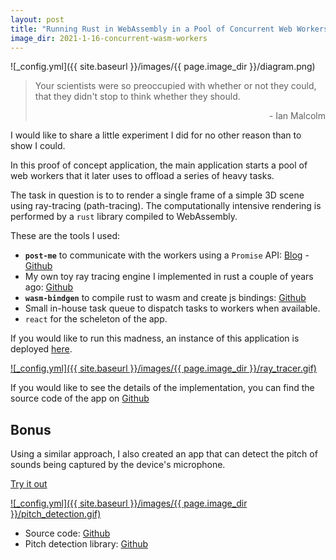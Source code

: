 ```yaml
---
layout: post
title: "Running Rust in WebAssembly in a Pool of Concurrent Web Workers in JavaScript"
image_dir: 2021-1-16-concurrent-wasm-workers
---
```

![_config.yml]({{ site.baseurl }}/images/{{ page.image_dir }}/diagram.png)

>
> Your scientists were so preoccupied with whether or not they could, that they didn't stop to think whether they should.
> 
> <p align="right">- Ian Malcolm</p>
>

I would like to share a little experiment I did for no other reason than to show I could.

In this proof of concept application, the main application starts a pool of web workers that it later uses to offload a series of heavy tasks.

The task in question is to to render a single frame of a simple 3D scene using ray-tracing (path-tracing). The computationally intensive rendering is performed by a `rust` library compiled to WebAssembly.

These are the tools I used:
- __`post-me`__ to communicate with the workers using a `Promise` API: [Blog](https://alesgenova.github.io/introducing-post-me/) - [Github](https://github.com/alesgenova/post-me)
- My own toy ray tracing engine I implemented in rust a couple of years ago: [Github](https://github.com/alesgenova/ray-tracer)
- __`wasm-bindgen`__ to compile rust to wasm and create js bindings: [Github](https://github.com/rustwasm/wasm-bindgen)
- Small in-house task queue to dispatch tasks to workers when available.
- `react` for the scheleton of the app.

If you would like to run this madness, an instance of this application is deployed [here](https://alesgenova.github.io/ray-tracer-app/).

[![_config.yml]({{ site.baseurl }}/images/{{ page.image_dir }}/ray_tracer.gif)](https://alesgenova.github.io/ray-tracer-app/)

If you would like to see the details of the implementation, you can find the source code of the app on [Github](https://github.com/alesgenova/ray-tracer-app)

## Bonus

Using a similar approach, I also created an app that can detect the pitch of sounds being captured by the device's microphone.

[Try it out ](https://alesgenova.github.io/pitch-detection-app/)

[![_config.yml]({{ site.baseurl }}/images/{{ page.image_dir }}/pitch_detection.gif)](https://alesgenova.github.io/pitch-detection-app/)

- Source code: [Github](https://github.com/alesgenova/pitch-detection-app)
- Pitch detection library: [Github](https://github.com/alesgenova/pitch-detection)